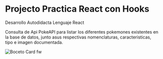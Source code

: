 # Projecto Practica React con Hooks
Desarrollo Autodidacta Lenguaje React

Consulta de Api PokeAPI para listar los diferentes pokemones existentes en la base de datos, junto asus respectivas nomenclaturas, caracteristicas, tipo e imagen documentada.

![Boceto Card fw](https://github.com/user-attachments/assets/0b101e22-b49b-43f4-8b94-ae00c51ceabb)
